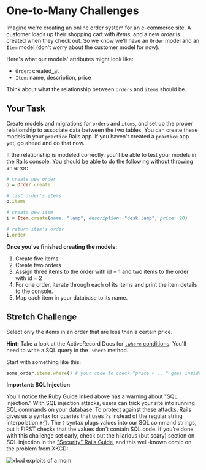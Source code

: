 # One-to-Many Challenges

Imagine we're creating an online order system for an e-commerce site. A customer loads up their shopping cart with *items*, and a new *order* is created when they check out. So we know we'll have an `Order` model and an `Item` model (don't worry about the customer model for now).

Here's what our models' attributes might look like:
  * `Order`: created_at
  * `Item`: name, description, price

Think about what the relationship between `orders` and `items` should be.

## Your Task

Create models and migrations for `orders` and `items`, and set up the proper relationship to associate data between the two tables. You can create these models in your `practice` Rails app. If you haven't created a `practice` app yet, go ahead and do that now.

If the relationship is modeled correctly, you'll be able to test your models in the Rails console. You should be able to do the following without throwing an error:

```ruby
# create new order
o = Order.create

# list order's items
o.items

# create new item
i = Item.create(name: "lamp", description: "desk lamp", price: 20)

# return item's order
i.order
```

**Once you've finished creating the models:**
  1. Create five items
  2. Create two orders
  3. Assign three items to the order with id = 1 and two items to the order with id = 2
  4. For one order, iterate through each of its items and print the item details to the console.
  4. Map each item in your database to its name.

## Stretch Challenge

Select only the items in an order that are less than a certain price.

**Hint:** Take a look at the ActiveRecord Docs for <a href="http://guides.rubyonrails.org/active_record_querying.html#conditions" target="_blank">`.where` conditions</a>. You'll need to write a SQL query in the `.where` method.

Start with something like this:

```ruby
some_order.items.where() # your code to check "price < ..." goes inside the ()
```


**Important: SQL Injection**

You'll notice the Ruby Guide lnked above has a warning about "SQL injection." With SQL injection attacks, users can trick your site into running SQL commands on your database. To protect against these attacks, Rails gives us a syntax for queries that uses `?`s instead of the regular string interpolation `#{}`. The `?` syntax plugs values into our SQL command strings, but it FIRST checks that the values don't contain SQL code. If you're done with this challenge set early, check out the hilarious (but scary) section on SQL injection in the ["Security" Rails Guide](http://guides.rubyonrails.org/security.html#sql-injection), and this well-known comic on the problem from XKCD:

![xkcd exploits of a mom](http://imgs.xkcd.com/comics/exploits_of_a_mom.png)

